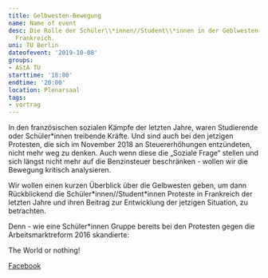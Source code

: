 ```yaml
---
title: Gelbwesten-Bewegung
name: Name of event
desc: Die Rolle der Schüler\\*innen//Student\\*innen in der Geblwesten-Bewegung in
  Frankreich.
uni: TU Berlin
dateofevent: '2019-10-08'
groups:
- AStA TU
starttime: '18:00'
endtime: '20:00'
location: Plenarsaal
tags:
- vortrag
---
```


In den französischen sozialen Kämpfe der letzten Jahre, waren Studierende oder Schüler\*innen treibende Kräfte. Und sind auch bei den jetzigen Protesten, die sich im November 2018 an Steuererhöhungen entzündeten, nicht mehr weg zu denken.
Auch wenn diese die „Soziale Frage“ stellen und sich längst nicht mehr auf die Benzinsteuer beschränken - wollen wir die Bewegung kritisch analysieren.

Wir wollen einen kurzen Überblick über die Gelbwesten geben, um dann Rückblickend die Schüler\*innen//Student\*innen Proteste in Frankreich der letzten Jahre und ihren Beitrag zur Entwicklung der jetzigen Situation, zu betrachten. 

Denn - wie eine Schüler\*innen Gruppe bereits bei den Protesten gegen die Arbeitsmarktreform 2016 skandierte:

The World or nothing!

[Facebook](https://www.facebook.com/events/530469857524671/)